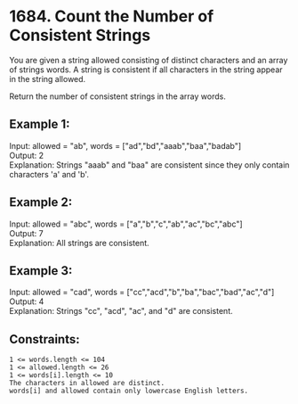 
# 1684. Count the Number of Consistent Strings

You are given a string allowed consisting of distinct characters and an array of strings words. A string is consistent if all characters in the string appear in the string allowed.

Return the number of consistent strings in the array words.

## Example 1:

Input: allowed = "ab", words = ["ad","bd","aaab","baa","badab"]\
Output: 2\
Explanation: Strings "aaab" and "baa" are consistent since they only contain characters 'a' and 'b'.

## Example 2:

Input: allowed = "abc", words = ["a","b","c","ab","ac","bc","abc"]\
Output: 7\
Explanation: All strings are consistent.

## Example 3:

Input: allowed = "cad", words = ["cc","acd","b","ba","bac","bad","ac","d"]\
Output: 4\
Explanation: Strings "cc", "acd", "ac", and "d" are consistent.

 

## Constraints:

    1 <= words.length <= 104
    1 <= allowed.length <= 26
    1 <= words[i].length <= 10
    The characters in allowed are distinct.
    words[i] and allowed contain only lowercase English letters.

